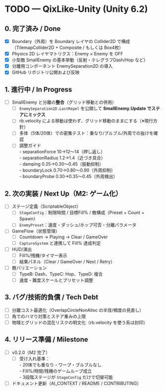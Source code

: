 # TODO — QixLike-Unity (Unity 6.2)

## 0. 完了済み / Done
- [x] Boundary（外周）を Boundary レイヤの Collider2D で構成（TilemapCollider2D + Composite / もしくは Box4枚）
- [x] Physics 2D レイヤマトリクス：Enemy × Enemy を OFF
- [x] 小型敵 SmallEnemy の基本挙動（反射・テレグラフDash/Hop など）
- [x] 分離用コンポーネント EnemySeparation2D の導入
- [x] GitHub リポジトリ公開および反映

## 1. 進行中 / In Progress
- [ ] SmallEnemy と分離の**整合**（グリッド移動との併用）
  - [ ] `EnemySeparation2D.LastRepel` を公開して **SmallEnemy.Update でステアにミックス**
  - [ ] rb.velocity による移動は使わず、グリッド移動のままにする（※現行方針）
  - [ ] 多体（5体/20体）での密集テスト：重なり/ブルブル/外周での抜けを確認
  - [ ] 調整ガイド  
        - separationForce 10→12〜14（押し返し）  
        - separationRadius 1.2→1.4（近づき具合）  
        - damping 0.25→0.30〜0.45（振動抑制）  
        - boundaryLock 0.70→0.80〜0.90（外周抑制）  
        - boundaryProbe 0.30→0.35〜0.45（外周検出）

## 2. 次の実装 / Next Up（M2: ゲーム化）
- [ ] ステージ定義（ScriptableObject）
  - [ ] `StageConfig`：制限時間 / 目標Fill% / 敵構成（Preset + Count + Spawn）
  - [ ] `EnemyPreset`：速度・ダッシュ/ホップ可否・分離パラメータ
- [ ] GameFlow（状態管理）
  - [ ] Countdown → Playing → Clear / GameOver
  - [ ] `CaptureSystem` と連携して Fill% 達成判定
- [ ] HUD/演出
  - [ ] Fill%/残機/タイマー表示
  - [ ] 結果パネル（Clear / GameOver / Next / Retry）
- [ ] 敵バリエーション
  - [ ] TypeB: Dash、TypeC: Hop、TypeD: 複合
  - [ ] 速度・難度スケールとプリセット調整

## 3. バグ/技術的負債 / Tech Debt
- [ ] 分離コスト最適化（OverlapCircleNonAlloc の半径/頻度の見直し）
- [ ] 角でのハマり対策とステア重みの上限
- [ ] 物理とグリッドの混在リスクの明文化（rb.velocity を使う系は封印）

## 4. リリース準備 / Milestone
- [ ] v0.2.0（M2 完了）
  - [ ] 受け入れ基準：  
        - 20体でも重なり・ワープ・ブルブルなし  
        - Fill%/時間/残機のゲームループ成立  
        - 3段階ステージが `StageConfig` だけで切替可能
- [ ] ドキュメント更新（AI_CONTEXT / README / CONTRIBUTING）
